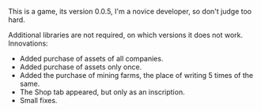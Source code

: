 This is a game, its version 0.0.5, I'm a novice developer, so don't judge too hard.

Additional libraries are not required, on which versions it does not work.
Innovations:
- Added purchase of assets of all companies.
- Added purchase of assets only once.
- Added the purchase of mining farms, the place of writing 5 times of the same.
- The Shop tab appeared, but only as an inscription.
- Small fixes.
